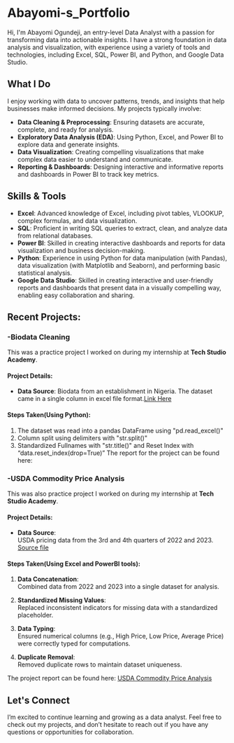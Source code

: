 # Abayomi-s_Portfolio

Hi, I'm Abayomi Ogundeji, an entry-level Data Analyst with a passion for transforming data into actionable insights. I have a strong foundation in data analysis and visualization, with experience using a variety of tools and technologies, including Excel, SQL, Power BI, and Python, and Google Data Studio. 

## What I Do

I enjoy working with data to uncover patterns, trends, and insights that help businesses make informed decisions. My projects typically involve:
- **Data Cleaning & Preprocessing**: Ensuring datasets are accurate, complete, and ready for analysis.
- **Exploratory Data Analysis (EDA)**: Using Python, Excel, and Power BI to explore data and generate insights.
- **Data Visualization**: Creating compelling visualizations that make complex data easier to understand and communicate.
- **Reporting & Dashboards**: Designing interactive and informative reports and dashboards in Power BI to track key metrics.

## Skills & Tools

- **Excel**: Advanced knowledge of Excel, including pivot tables, VLOOKUP, complex formulas, and data visualization.
- **SQL**: Proficient in writing SQL queries to extract, clean, and analyze data from relational databases.
- **Power BI**: Skilled in creating interactive dashboards and reports for data visualization and business decision-making.
- **Python**: Experience in using Python for data manipulation (with Pandas), data visualization (with Matplotlib and Seaborn), and performing basic statistical analysis.
- **Google Data Studio**: Skilled in creating interactive and user-friendly reports and dashboards that present data in a visually compelling way, enabling easy collaboration and sharing.

## Recent Projects:
### -Biodata Cleaning
This was a practice project I worked on during my internship at **Tech Studio Academy**.

#### Project Details:
- **Data Source**:
  Biodata from an establishment in Nigeria. The dataset came in a single column in excel file format.[Link Here](https://docs.google.com/spreadsheets/d/1dwlJueP_Vg66NGirgtjO3bkHkUAWyYWD/edit?usp=drive_link&ouid=100998320109364332065&rtpof=true&sd=true/)

#### Steps Taken(Using Python):  
1. The dataset was read into a pandas DataFrame using "pd.read_excel()"
2. Column split using delimiters with "str.split()"
3. Standardized Fullnames with "str.title()" and Reset Index with “data.reset_index(drop=True)”
The report for the project can be found here: 
  
### -USDA Commodity Price Analysis
This was also practice project I worked on during my internship at **Tech Studio Academy**.

#### Project Details:
- **Data Source**:  
  USDA pricing data from the 3rd and 4th quarters of 2022 and 2023. [Source file](https://docs.google.com/spreadsheets/d/1uhUG5Z1v-GT9kbt7vX-mH3DEYtaK9fBe/edit?usp=drive_link&ouid=100998320109364332065&rtpof=true&sd=true/)

#### Steps Taken(Using Excel and PowerBI tools):
1. **Data Concatenation**:  
   Combined data from 2022 and 2023 into a single dataset for analysis.
   
2. **Standardized Missing Values**:  
   Replaced inconsistent indicators for missing data with a standardized placeholder.
   
3. **Data Typing**:  
   Ensured numerical columns (e.g., High Price, Low Price, Average Price) were correctly typed for computations.
   
4. **Duplicate Removal**:  
   Removed duplicate rows to maintain dataset uniqueness.

The project report can be found here: [USDA Commodity Price Analysis](https://bbery0z.github.io/USDA-Commodity-Price-Analysis/)

## Let's Connect


I’m excited to continue learning and growing as a data analyst. Feel free to check out my projects, and don’t hesitate to reach out if you have any questions or opportunities for collaboration.

